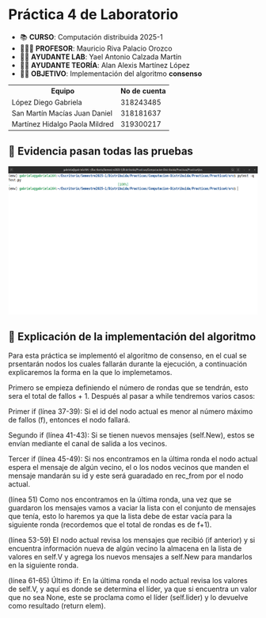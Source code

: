 #  Práctica 4 de Laboratorio

* 📚 **CURSO**: Computación distribuida 2025-1 <br>
* 👨🏼‍🏫 **PROFESOR**: Mauricio Riva Palacio Orozco <br>
* 👦🏻 **AYUDANTE LAB**: Yael Antonio Calzada Martín <br>
* 👦🏻 **AYUDANTE TEORÍA**: Alan Alexis Martínez López <br>
* ✍🏻 **OBJETIVO**: Implementación del algoritmo **consenso**


<table>
    <tr>
        <th>Equipo</th>
        <th>No de cuenta</th>
    </tr>
    <tr>
        <td>López Diego Gabriela</td>
        <td>318243485</td>
    </tr>
    <tr>
        <td>San Martín Macías Juan Daniel</td>
        <td>318181637</td>
    </tr>
    <tr>
        <td>Martínez Hidalgo Paola Mildred</td>
        <td>319300217</td>
    </tr>
</table>

## 🔧 Evidencia pasan todas las pruebas
<div style="text-align: center;">
<img src="img/ss.png" height="300">
</div>

## 💭 Explicación de la implementación del algoritmo

Para esta práctica se implementó el algoritmo de consenso, en el cual se prsentarán nodos los cuales fallarán durante la ejecución, a continuación explicaremos la forma en la que lo implemetamos.  

Primero se empieza definiendo el número de rondas que se tendrán, esto sera el total de fallos + 1. Después al pasar a while tendremos varios casos:

Primer if (línea 37-39): Si el id del nodo actual es menor al número máximo de fallos (f), entonces el nodo fallará. 

Segundo if (línea 41-43): Si se tienen nuevos mensajes (self.New), estos se envían mediante el canal de salida a los vecinos.

Tercer if (línea 45-49): Si nos encontramos en la última ronda el nodo actual espera el mensaje de algún vecino, el o los nodos vecinos que manden el mensaje mandarán su id y este será guaradado en rec_from por el nodo actual.

(línea 51) Como nos encontramos en la última ronda, una vez que se guardaron los mensajes vamos a vaciar la lista con el conjunto de mensajes que tenía, esto lo haremos ya que la lista debe de estar vacía para la siguiente ronda (recordemos que el total de rondas es de f+1). 

(línea 53-59) El nodo actual revisa los mensajes que recibió (if anterior) y si encuentra información nueva de algún vecino la almacena en la lista de valores en self.V y agrega los nuevos mensajes a self.New para mandarlos en la siguiente ronda. 

(línea 61-65) Último if: En la última ronda el nodo actual revisa los valores de self.V, y aquí es donde se determina el líder, ya que si encuentra un valor que no sea None, este se proclama como el líder (self.lider) y lo devuelve como resultado (return elem).